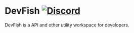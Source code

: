 # DevFish [![Discord](https://img.shields.io/badge/Discord-8A2BE2)](https://discord.gg/caQqJ4YGCX)
DevFish is a API and other utility workspace for developers.

